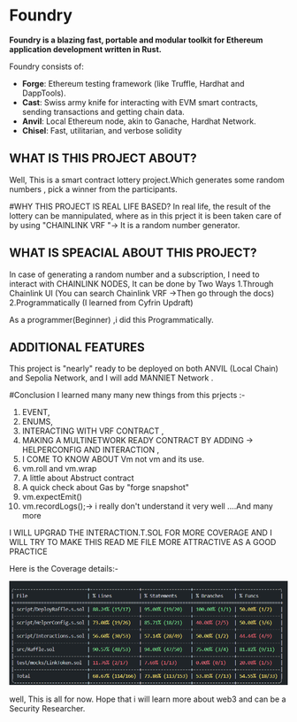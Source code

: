 # Foundry

**Foundry is a blazing fast, portable and modular toolkit for Ethereum application development written in Rust.**

Foundry consists of:

-   **Forge**: Ethereum testing framework (like Truffle, Hardhat and DappTools).
-   **Cast**: Swiss army knife for interacting with EVM smart contracts, sending transactions and getting chain data.
-   **Anvil**: Local Ethereum node, akin to Ganache, Hardhat Network.
-   **Chisel**: Fast, utilitarian, and verbose solidity 

## WHAT IS THIS PROJECT ABOUT?
Well, This is a smart contract lottery project.Which generates some random numbers , pick a winner from the participants.

#WHY THIS PROJECT IS REAL LIFE BASED?
In real life, the result of the lottery can be mannipulated, where as in this prject it is been taken care of by using "CHAINLINK VRF "-> It is a random number generator. 

## WHAT IS SPEACIAL ABOUT THIS PROJECT?
In case of generating a random number and a subscription, I need to interact with CHAINLINK NODES, 
It can be done by Two Ways
1.Through Chainlink UI (You can search Chainlink VRF ->Then go through the docs)
2.Programmatically (I learned from Cyfrin Updraft)

As a programmer(Beginner) ,i did this Programmatically.


## ADDITIONAL FEATURES
 This project is "nearly" ready to be deployed on both ANVIL (Local Chain) and Sepolia Network, and I will add MANNIET Network .

#Conclusion
I learned many many new things from this prjects :-
1. EVENT, 
2. ENUMS, 
3. INTERACTING WITH VRF CONTRACT ,
4. MAKING A MULTINETWORK READY CONTRACT BY ADDING -> HELPERCONFIG AND INTERACTION ,
5. I COME TO KNOW ABOUT Vm not vm and its use.
6. vm.roll and vm.wrap
7. A little about Abstruct contract
8. A quick check about Gas by  "forge snapshot"
9. vm.expectEmit()
10. vm.recordLogs();-> i really don't understand it very well
....And many more

I WILL UPGRAD THE INTERACTION.T.SOL FOR MORE COVERAGE AND I WILL TRY TO MAKE THIS READ ME FILE MORE ATTRACTIVE AS A GOOD PRACTICE

Here is the Coverage details:-

![alt text](image.png)

well, This is all for now. Hope that i will learn more about web3 and can be a Security Researcher.